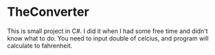 # TheConverter

This is small project in C#.
I did it when I had some free time and didn't know what to do.
You need to input double of celcius, and program will calculate to fahrenheit.
